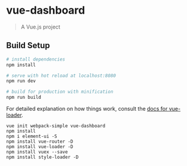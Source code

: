 # vue-dashboard

> A Vue.js project

## Build Setup

``` bash
# install dependencies
npm install

# serve with hot reload at localhost:8080
npm run dev

# build for production with minification
npm run build
```

For detailed explanation on how things work, consult the [docs for vue-loader](http://vuejs.github.io/vue-loader).

```
vue init webpack-simple vue-dashboard
npm install
npm i element-ui -S
npm install vue-router -D
npm install vue-loader -D
npm install vuex --save
npm install style-loader -D

```
